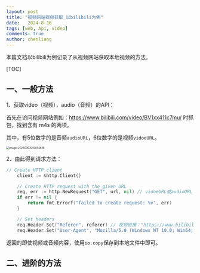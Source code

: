 ```yaml
---
layout: post
title: "视频网站视频获取_以bilibili为例"
date:   2024-8-16
tags: [web, Api, video]
comments: true
author: chenliang
---
```


本篇文档以bilibili为例记录了从视频网站获取本地视频的方法。

<!-- more -->

[TOC]

## 一、一般方法

1、获取video（视频），audio（音频）的API：

首先在访问视频网站例如：https://www.bilibili.com/video/BV1xx411c7mu/ 时抓包，找到含有 m4s 的两项。

其中，有5位数字的是音频`audioURL`，6位数字的是视频`vidoeURL`。

<img src="https://notes.sjtu.edu.cn/uploads/upload_129ab56b69ccfb143403c6430a72332b.png" alt="image-20240902010854616" style="zoom:50%;" />

2、由此得到请求方法：

```go
// Create HTTP client
	client := &http.Client{}

	// Create HTTP request with the given URL
	req, err := http.NewRequest("GET", url, nil) // vidoeURL或audioURL
	if err != nil {
		return fmt.Errorf("failed to create request: %v", err)
	}

	// Set headers
	req.Header.Set("Referer", referer) // 视频链接："https://www.bilibili.com/video/BV1xx411c7mu/"
	req.Header.Set("User-Agent", "Mozilla/5.0 (Windows NT 10.0; Win64; x64) AppleWebKit/537.36 (KHTML, like Gecko) Chrome/127.0.0.0 Safari/537.36")

```

返回的即使视频或音频内容，使用`io.copy`保存到本地文件中即可。

## 二、进阶的方法
